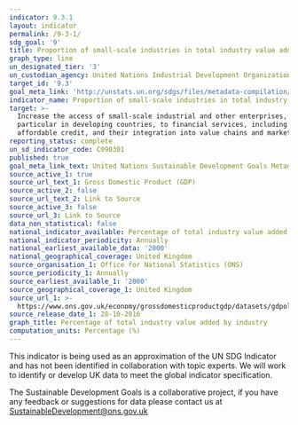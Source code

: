 ```yaml
---
indicator: 9.3.1
layout: indicator
permalink: /9-3-1/
sdg_goal: '9'
title: Proportion of small-scale industries in total industry value added
graph_type: line
un_designated_tier: '3'
un_custodian_agency: United Nations Industrial Development Organization (UNIDO)
target_id: '9.3'
goal_meta_link: 'http://unstats.un.org/sdgs/files/metadata-compilation/Metadata-Goal-9.pdf'
indicator_name: Proportion of small-scale industries in total industry value added
target: >-
  Increase the access of small-scale industrial and other enterprises, in
  particular in developing countries, to financial services, including
  affordable credit, and their integration into value chains and markets
reporting_status: complete
un_sd_indicator_code: C090301
published: true
goal_meta_link_text: United Nations Sustainable Development Goals Metadata (pdf 663kB)
source_active_1: true
source_url_text_1: Gross Domestic Product (GDP)
source_active_2: false
source_url_text_2: Link to Source
source_active_3: false
source_url_3: Link to Source
data_non_statistical: false
national_indicator_available: Percentage of total industry value added by industry
national_indicator_periodicity: Annually
national_earliest_available_data: '2000'
national_geographical_coverage: United Kingdom
source_organisation_1: Office for National Statistics (ONS)
source_periodicity_1: Annually
source_earliest_available_1: '2000'
source_geographical_coverage_1: United Kingdom
source_url_1: >-
  https://www.ons.gov.uk/economy/grossdomesticproductgdp/datasets/gdpolowlevelaggregates
source_release_date_1: 28-10-2016
graph_title: Percentage of total industry value added by industry
computation_units: Percentage (%)
---
```

This indicator is being used as an approximation of the UN SDG Indicator and has not been identified in collaboration with topic experts. We will work to identify or develop UK data to meet the global indicator specification.

The Sustainable Development Goals is a collaborative project, if you have any feedback or suggestions for data please contact us at <SustainableDevelopment@ons.gov.uk>  
